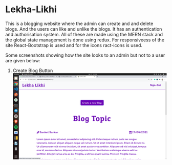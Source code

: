# Lekha-Likhi
This is a blogging website where the admin can create and and delete blogs. And the users can like and unlike the blogs. It has an authentication and authorisation system. All of these are made using the MERN stack and the global state management is done using redux. For responsiveess of the site React-Bootstrap is used and for the icons ract-icons is used.

Some screenshots showing how the site looks to an admin but not to a user are given below:

1. Create Blog Button
   ![Image of Create Blog](https://github.com/sscodes/Lekha-Likhi/blob/master/Screenshots/Screenshot%20from%202021-04-17%2021-21-36.png)
